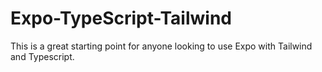 # Expo-TypeScript-Tailwind
This is a great starting point for anyone looking to use Expo with Tailwind and Typescript.
